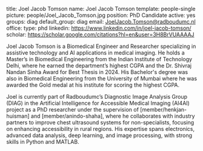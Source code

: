 title: Joel Jacob Tomson
name: Joel Jacob Tomson
template: people-single
picture: people/Joel_Jacob_Tomson.jpg
position: PhD Candidate
active: yes
groups: diag
default_group: diag
email: JoelJacob.Tomson@radboudumc.nl
office: 
type: phd
linkedin: https://www.linkedin.com/in/joel-jacob-tomson/
scholar: https://scholar.google.com/citations?hl=en&user=3H8BrVUAAAAJ

Joel Jacob Tomson is a Biomedical Engineer and Researcher specializing in assistive technology and AI applications in medical imaging. He holds a Master’s in Biomedical Engineering from the Indian Institute of Technology Delhi, where he earned the department’s highest CGPA and the Dr. Shivraj Nandan Sinha Award for Best Thesis in 2024. His Bachelor's degree was also in Biomedical Engineering from the University of Mumbai where he was awarded the Gold medal at his institute for scoring the highest CGPA.

Joel is currently part of Radboudumc’s Diagnostic Image Analysis Group (DIAG) in the Artificial Intelligence for Accessible Medical Imaging (AI4AI) project as a PhD researcher under the supervision of [member/henkjan-huisman] and [member/anindo-shaha], where he collaborates with industry partners to improve chest ultrasound systems for non-specialists, focusing on enhancing accessibility in rural regions. His expertise spans electronics, advanced data analysis, deep learning, and image processing, with strong skills in Python and MATLAB.
